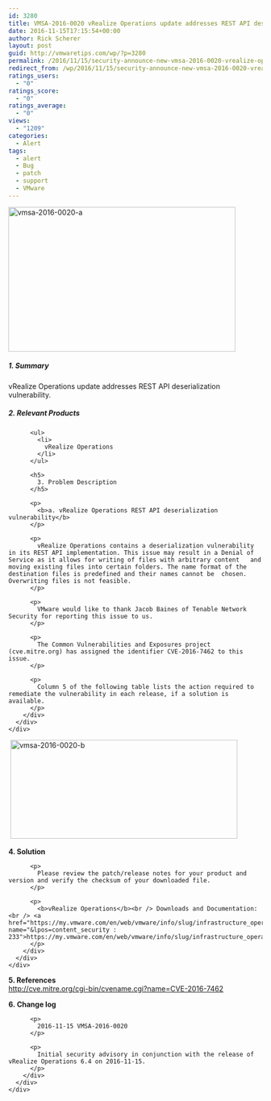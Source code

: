 ```yaml
---
id: 3280
title: VMSA-2016-0020 vRealize Operations update addresses REST API deserialization vulnerability.
date: 2016-11-15T17:15:54+00:00
author: Rick Scherer
layout: post
guid: http://vmwaretips.com/wp/?p=3280
permalink: /2016/11/15/security-announce-new-vmsa-2016-0020-vrealize-operations-update-addresses-rest-api-deserialization-vulnerability/
redirect_from: /wp/2016/11/15/security-announce-new-vmsa-2016-0020-vrealize-operations-update-addresses-rest-api-deserialization-vulnerability/
ratings_users:
  - "0"
ratings_score:
  - "0"
ratings_average:
  - "0"
views:
  - "1209"
categories:
  - Alert
tags:
  - alert
  - Bug
  - patch
  - support
  - VMware
---
```

[<img class="alignnone wp-image-3330" src="http://vmwaretips.com/wp/wp-content/uploads/2016/11/vmsa-2016-0020-a.jpg" alt="vmsa-2016-0020-a" width="450" height="287" srcset="http://vmwaretips.com/wp/wp-content/uploads/2016/11/vmsa-2016-0020-a.jpg 556w, http://vmwaretips.com/wp/wp-content/uploads/2016/11/vmsa-2016-0020-a-300x191.jpg 300w" sizes="(max-width: 450px) 100vw, 450px" />](http://vmwaretips.com/wp/wp-content/uploads/2016/11/vmsa-2016-0020-a.jpg)
  


##### 1. Summary

vRealize Operations update addresses REST API deserialization vulnerability.

<div class="paragraphText parbase section">
  <div class="section-custom ">
    <div class="container-fluid">
      <div class="row">
        <div class="col-md-12">
          <h5>
            2. Relevant Products
          </h5>
          
          <ul>
            <li>
              vRealize Operations
            </li>
          </ul>
          
          <h5>
            3. Problem Description
          </h5>
          
          <p>
            <b>a. vRealize Operations REST API deserialization vulnerability</b>
          </p>
          
          <p>
            vRealize Operations contains a deserialization vulnerability in its REST API implementation. This issue may result in a Denial of Service as it allows for writing of files with arbitrary content   and moving existing files into certain folders. The name format of the destination files is predefined and their names cannot be  chosen. Overwriting files is not feasible.
          </p>
          
          <p>
            VMware would like to thank Jacob Baines of Tenable Network Security for reporting this issue to us.
          </p>
          
          <p>
            The Common Vulnerabilities and Exposures project (cve.mitre.org) has assigned the identifier CVE-2016-7462 to this issue.
          </p>
          
          <p>
            Column 5 of the following table lists the action required to remediate the vulnerability in each release, if a solution is available.
          </p>
        </div>
      </div>
    </div>
  </div>
</div>

<div class="comparisonTable section">
   <a href="http://vmwaretips.com/wp/wp-content/uploads/2016/11/vmsa-2016-0020-b.jpg"><img class="alignnone wp-image-3331" src="http://vmwaretips.com/wp/wp-content/uploads/2016/11/vmsa-2016-0020-b.jpg" alt="vmsa-2016-0020-b" width="450" height="196" srcset="http://vmwaretips.com/wp/wp-content/uploads/2016/11/vmsa-2016-0020-b.jpg 558w, http://vmwaretips.com/wp/wp-content/uploads/2016/11/vmsa-2016-0020-b-300x131.jpg 300w" sizes="(max-width: 450px) 100vw, 450px" /></a>
</div>

<div class="paragraphText parbase section">
  <div class="section-custom ">
    <div class="container-fluid">
      <div class="row">
        <div class="col-md-12">
          <p>
            <b>4. Solution</b>
          </p>
          
          <p>
            Please review the patch/release notes for your product and version and verify the checksum of your downloaded file.
          </p>
          
          <p>
            <b>vRealize Operations</b><br /> Downloads and Documentation:<br /> <a href="https://my.vmware.com/en/web/vmware/info/slug/infrastructure_operations_management/vmware_vrealize_operations/6_4" name="&lpos=content_security : 233">https://my.vmware.com/en/web/vmware/info/slug/infrastructure_operations_management/vmware_vrealize_operations/6_4</a>
          </p>
        </div>
      </div>
    </div>
  </div>
</div>

<div class="paragraphText parbase section">
  <div class="section-custom ">
    <div class="container-fluid">
      <div class="row">
        <div class="col-md-12">
          <p>
            <b>5. References<br /> </b><a href="http://cve.mitre.org/cgi-bin/cvename.cgi?name=CVE-2016-7462">http://cve.mitre.org/cgi-bin/cvename.cgi?name=CVE-2016-7462</a>
          </p>
        </div>
      </div>
    </div>
  </div>
</div>

<div class="paragraphText parbase section">
  <div class="section-custom ">
    <div class="container-fluid">
      <div class="row">
        <div class="col-md-12">
          <p>
            <b>6. Change log</b>
          </p>
          
          <p>
            2016-11-15 VMSA-2016-0020
          </p>
          
          <p>
            Initial security advisory in conjunction with the release of  vRealize Operations 6.4 on 2016-11-15.
          </p>
        </div>
      </div>
    </div>
  </div>
</div>